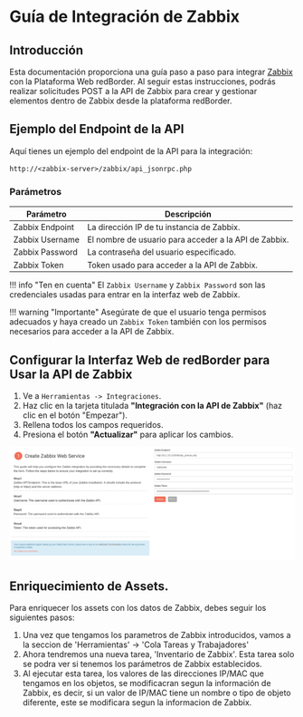 
# Guía de Integración de Zabbix

## Introducción

Esta documentación proporciona una guía paso a paso para integrar [Zabbix](https://www.zabbix.com/) con la Plataforma Web redBorder. Al seguir estas instrucciones, podrás realizar solicitudes POST a la API de Zabbix para crear y gestionar elementos dentro de Zabbix desde la plataforma redBorder.

## Ejemplo del Endpoint de la API

Aquí tienes un ejemplo del endpoint de la API para la integración:

    http://<zabbix-server>/zabbix/api_jsonrpc.php

### Parámetros

| Parámetro          | Descripción                                |
| ------------------ | ------------------------------------------ |
| Zabbix Endpoint    | La dirección IP de tu instancia de Zabbix. |
| Zabbix Username    | El nombre de usuario para acceder a la API de Zabbix. |
| Zabbix Password    | La contraseña del usuario especificado.    |
| Zabbix Token       | Token usado para acceder a la API de Zabbix. |

!!! info "Ten en cuenta"
    El `Zabbix Username` y `Zabbix Password` son las credenciales usadas para entrar en la interfaz web de Zabbix.

!!! warning "Importante"
    Asegúrate de que el usuario tenga permisos adecuados y haya creado un `Zabbix Token` también con los permisos necesarios para acceder a la API de Zabbix.

## Configurar la Interfaz Web de redBorder para Usar la API de Zabbix

1. Ve a `Herramientas -> Integraciones`.
2. Haz clic en la tarjeta titulada **"Integración con la API de Zabbix"** (haz clic en el botón "Empezar").
3. Rellena todos los campos requeridos.
4. Presiona el botón **"Actualizar"** para aplicar los cambios.

![Configurar la Interfaz Web de redBorder para Usar la API de Zabbix](images/zabbix_step_1.png)


## Enriquecimiento de Assets.

Para enriquecer los assets con los datos de Zabbix, debes seguir los siguientes pasos: 

1. Una vez que tengamos los parametros de Zabbix introducidos, vamos a la seccion de 'Herramientas' -> 'Cola Tareas y Trabajadores'
2. Ahora tendremos una nueva tarea, 'Inventario de Zabbix'. Esta tarea solo se podra ver si tenemos los parámetros de Zabbix establecidos.
3. Al ejecutar esta tarea, los valores de las direcciones IP/MAC que tengamos en los objetos, se modificacran segun la información de Zabbix, es decir, si un valor de IP/MAC tiene un nombre o tipo de objeto diferente, este se modificara segun la informacion de Zabbix. 
